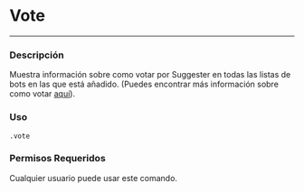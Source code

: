 # Vote
---
### Descripción
Muestra información sobre como votar por Suggester en todas las listas de bots en las que está añadido. (Puedes encontrar más información sobre como votar [aquí](es/supporting/info.md)).
### Uso
```
.vote
```
### Permisos Requeridos
Cualquier usuario puede usar este comando.
